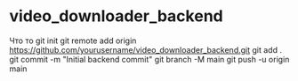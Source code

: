 # video_downloader_backend
Что то
git init
git remote add origin https://github.com/yourusername/video_downloader_backend.git
git add .
git commit -m "Initial backend commit"
git branch -M main
git push -u origin main
